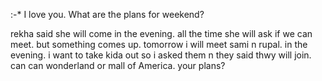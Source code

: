 :-* I love you.
What are the plans for weekend?

rekha said she will  come in the evening. all the time she will ask if we can meet. but something comes up. tomorrow i will meet sami n rupal. in the evening. i want to take kida out so i asked them n they said thwy will join. can can wonderland or mall of America. your plans? 
